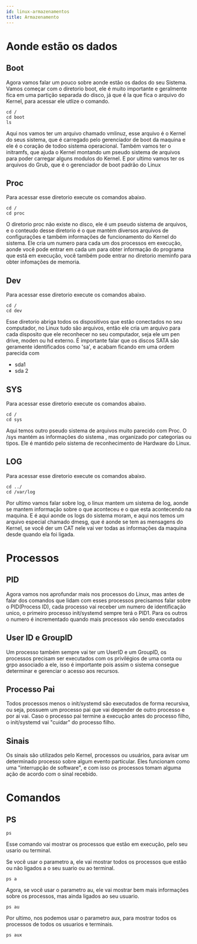 ```yaml
---
id: linux-armazenamentos
title: Armazenamento
---
```


# Aonde estão os dados

## Boot

Agora vamos falar um pouco sobre aonde estão os dados do seu Sistema. Vamos começar com o diretorio boot, ele é muito importante e geralmente fica em uma partição separada do disco, já que é la que fica o arquivo do Kernel, para acessar ele utlize o comando.

```shell
cd /
cd boot
ls
```

Aqui nos vamos ter um arquivo chamado vmlinuz, esse arquivo é o Kernel do seus sistema, que é carregado pelo gerenciador de boot da maquina e ele é o coração de todoo sistema operacional. Também vamos ter o initramfs, que ajuda o Kernel montando um pseudo sistema de arquivos para poder carregar alguns modulos do Kernel. E por ultimo vamos ter os arquivos do Grub, que é o gerenciador de boot padrão do Linux

## Proc

Para acessar esse diretorio execute os comandos abaixo.

```shell
cd /
cd proc
```

O diretorio proc não existe no disco, ele é um pseudo sistema de arquivos, e o conteudo desse diretorio é o que mantém diversos arquivos de configurações e também informações de funcionamento do Kernel do sistema. Ele cria um numero para cada um dos processos em execução, aonde você pode entrar em cada um para obter informação do programa que está em execução, você também pode entrar no diretorio meminfo para obter infomações de memoria.

## Dev

Para acessar esse diretorio execute os comandos abaixo.

```shell
cd /
cd dev
```

Esse diretorio abriga todos os dispositivos que estão conectados no seu computador, no Linux tudo são arquivos, então ele cria um arquivo para cada disposito que ele reconhecer no seu computador, seja ele um pen drive, moden ou hd externo. É importante falar que os discos SATA são geramente identificados como 'sa', e acabam ficando em uma ordem parecida com

- sda1
- sda 2

## SYS

Para acessar esse diretorio execute os comandos abaixo.

```shell
cd /
cd sys
```

Aqui temos outro pseudo sistema de arquivos muito parecido com Proc. O /sys mantém as informações do sistema , mas organizado por categorias ou tipos. Ele é mantido pelo sistema de reconhecimento de Hardware do Linux.

## LOG

Para acessar esse diretorio execute os comandos abaixo.

```shell
cd ../
cd /var/log
```

Por ultimo vamos falar sobre log, o linux mantem um sistema de log, aonde se mantem informação sobre o que aconteceu e o que esta acontecendo na maquina. E é aqui aonde os logs do sistema moram, e aqui nos temos um arquivo especial chamado dmesg, que é aonde se tem as mensagens do Kernel, se você der um CAT nele vai ver todas as informações da maquina desde quando ela foi ligada.

# Processos

## PID

Agora vamos nos aprofundar mais nos processos do Linux, mas antes de falar dos comandos que lidam com esses processos precisamos falar sobre o PID(Process ID), cada processo vai receber um numero de identificação unico, o primeiro processo init/systemd sempre terá o PID1. Para os outros o numero é incrementado quando mais processos vão sendo executados

## User ID e GroupID

Um processo também sempre vai ter um UserID e um GroupID, os processos precisam ser executados com os privilégios de uma conta ou grpo associado a ele, isso é importante pois assim o sistema consegue determinar e gerenciar o acesso aos recursos.

## Processo Pai

Todos processos menos o init/systemd são executados de forma recursiva, ou seja, possuem um processo pai que vai depender de outro processo e por ai vai. Caso o processo pai termine a execução antes do processo filho, o init/systemd vai "cuidar" do processo filho.

## Sinais

Os sinais são utilizados pelo Kernel, processos ou usuários, para avisar um determinado processo sobre algum evento particular. Eles funcionam como uma "interrupção de software", e com isso os processos tomam alguma ação de acordo com o sinal recebido.

# Comandos

## PS

```shell
ps
```

Esse comando vai mostrar os processos que estão em execução, pelo seu usario ou terminal.

Se você usar o parametro a, ele vai mostrar todos os processos que estão ou não ligados a o seu suario ou ao terminal.

```shell
ps a
```

Agora, se você usar o parametro au, ele vai mostrar bem mais informações sobre os processos, mas ainda ligados ao seu usuario.

```shell
ps au
```

Por ultimo, nos podemos usar o parametro aux, para mostrar todos os processos de todos os usuarios e terminais.

```shell
ps aux
```
